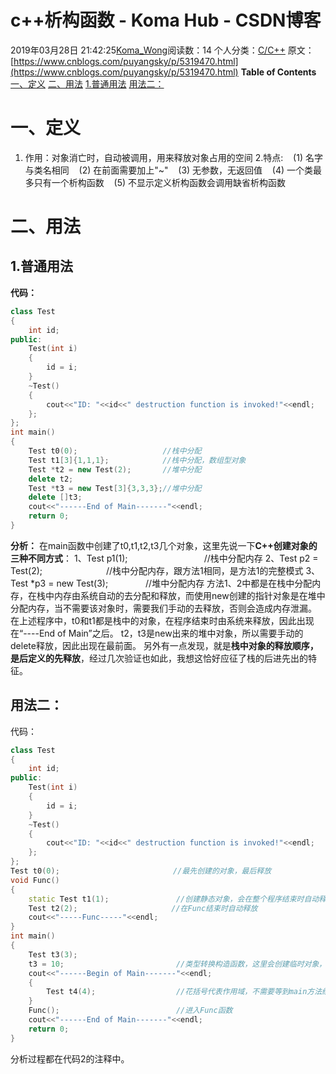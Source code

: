 # c++析构函数 - Koma Hub - CSDN博客
2019年03月28日 21:42:25[Koma_Wong](https://me.csdn.net/Rong_Toa)阅读数：14
个人分类：[C/C++](https://blog.csdn.net/Rong_Toa/article/category/7156199)
原文：[https://www.cnblogs.com/puyangsky/p/5319470.html](https://www.cnblogs.com/puyangsky/p/5319470.html)
**Table of Contents**
[一、定义](#%E4%B8%80%E3%80%81%E5%AE%9A%E4%B9%89)
[二、用法](#%E4%BA%8C%E3%80%81%E7%94%A8%E6%B3%95)
[1.普通用法](#1.%E6%99%AE%E9%80%9A%E7%94%A8%E6%B3%95)
[用法二：](#%E7%94%A8%E6%B3%95%E4%BA%8C%EF%BC%9A)
# **一、定义**
1. 作用：对象消亡时，自动被调用，用来释放对象占用的空间
2.特点:
   (1) 名字与类名相同
   (2) 在前面需要加上"~"
   (3) 无参数，无返回值
   (4) 一个类最多只有一个析构函数
   (5) 不显示定义析构函数会调用缺省析构函数
# **二、用法**
## 1.普通用法
**代码：**
```cpp
class Test
{
    int id;
public:
    Test(int i)
    {
        id = i;
    }
    ~Test()
    {
        cout<<"ID: "<<id<<" destruction function is invoked!"<<endl;
    };
};
int main()
{
    Test t0(0);                   //栈中分配   
    Test t1[3]{1,1,1};  　　　　　　//栈中分配，数组型对象
    Test *t2 = new Test(2);       //堆中分配
    delete t2;
    Test *t3 = new Test[3]{3,3,3};//堆中分配
    delete []t3;
    cout<<"------End of Main-------"<<endl;
    return 0;
}
```
**分析：**
在main函数中创建了t0,t1,t2,t3几个对象，这里先说一下**C++创建对象的三种不同方式**：
1、Test p1(1);                               //栈中分配内存
2、Test p2 = Test(2);　　　　　　　 //栈中分配内存，跟方法1相同，是方法1的完整模式
3、Test *p3 = new Test(3);　　　　 //堆中分配内存
方法1、2中都是在栈中分配内存，在栈中内存由系统自动的去分配和释放，而使用new创建的指针对象是在堆中分配内存，当不需要该对象时，需要我们手动的去释放，否则会造成内存泄漏。
在上述程序中，t0和t1都是栈中的对象，在程序结束时由系统来释放，因此出现在“----End of Main”之后。
t2，t3是new出来的堆中对象，所以需要手动的delete释放，因此出现在最前面。
另外有一点发现，就是**栈中对象的释放顺序，是后定义的先释放**，经过几次验证也如此，我想这恰好应征了栈的后进先出的特征。
## 用法二：
代码：
```cpp
class Test
{
    int id;
public:
    Test(int i)
    {
        id = i;
    }
    ~Test()
    {
        cout<<"ID: "<<id<<" destruction function is invoked!"<<endl;
    };
};
Test t0(0);　　                      //最先创建的对象，最后释放
void Func()
{
    static Test t1(1);               //创建静态对象，会在整个程序结束时自动释放
    Test t2(2);　　　　　　　　　　　　 //在Func结束时自动释放
    cout<<"-----Func-----"<<endl;
}
int main()
{
    Test t3(3);
    t3 = 10;                         //类型转换构造函数，这里会创建临时对象，将int型转成Test类型对象，在赋值结束后，临时变量销毁
    cout<<"------Begin of Main-------"<<endl;
    {
        Test t4(4);                  //花括号代表作用域，不需要等到main方法结束就释放了
    }
    Func();                          //进入Func函数
    cout<<"------End of Main-------"<<endl;
    return 0;
}
```
分析过程都在代码2的注释中。
